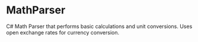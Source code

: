 MathParser
==========

C# Math Parser that performs basic calculations and unit conversions. Uses open exchange rates for currency conversion.
